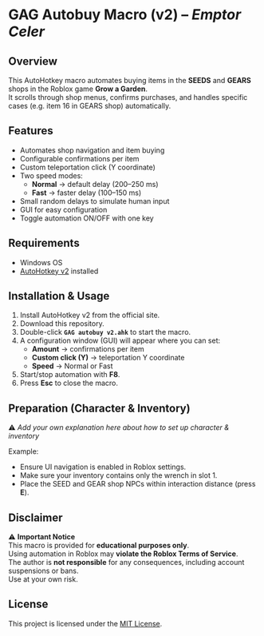 # GAG Autobuy Macro (v2) – *Emptor Celer*

## Overview

This AutoHotkey macro automates buying items in the **SEEDS** and **GEARS** shops in the Roblox game **Grow a Garden**.  
It scrolls through shop menus, confirms purchases, and handles specific cases (e.g. item 16 in GEARS shop) automatically.  

## Features
- Automates shop navigation and item buying
- Configurable confirmations per item
- Custom teleportation click (Y coordinate)
- Two speed modes:
  - **Normal** → default delay (200–250 ms)
  - **Fast** → faster delay (100–150 ms)
- Small random delays to simulate human input
- GUI for easy configuration
- Toggle automation ON/OFF with one key

## Requirements
- Windows OS
- [AutoHotkey v2](https://www.autohotkey.com/) installed

## Installation & Usage
1. Install AutoHotkey v2 from the official site.  
2. Download this repository.  
3. Double-click **`GAG autobuy v2.ahk`** to start the macro.  
4. A configuration window (GUI) will appear where you can set:
   - **Amount** → confirmations per item  
   - **Custom click (Y)** → teleportation Y coordinate  
   - **Speed** → Normal or Fast  
5. Start/stop automation with **F8**.  
6. Press **Esc** to close the macro.

## Preparation (Character & Inventory)
⚠️ *Add your own explanation here about how to set up character & inventory*  

Example:  
- Ensure UI navigation is enabled in Roblox settings.  
- Make sure your inventory contains only the wrench in slot 1.  
- Place the SEED and GEAR shop NPCs within interaction distance (press **E**).  

## Disclaimer
⚠️ **Important Notice**  
This macro is provided for **educational purposes only**.  
Using automation in Roblox may **violate the Roblox Terms of Service**.  
The author is **not responsible** for any consequences, including account suspensions or bans.  
Use at your own risk.

## License
This project is licensed under the [MIT License](LICENSE).
